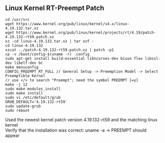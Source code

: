 ## Linux Kernel RT-Preempt Patch

```
cd /usr/src
wget https://www.kernel.org/pub/linux/kernel/v4.x/linux-4.19.132.tar.xz
wget https://www.kernel.org/pub/linux/kernel/projects/rt/4.19/patch-4.19.132-rt59.patch.xz
xz -cd linux-4.19.132.tar.xz | tar xvf -
cd linux-4.19.132
xzcat ../patch-4.19.132-rt59.patch.xz | patch -p1
cp -v /boot/config-$(uname -r) .config
sudo apt-get install build-essential libncurses-dev bison flex libssl-dev libelf-dev bc
make menuconfig
CONFIG_PREEMPT_RT_FULL // General Setup -> Preemption Model -> Select Preemptible Kernel
// use </> to search "Preempt"; need the symbol PREEMPT [=y]
make -j 12
sudo make modules_install
sudo make install
sudo vi /etc/default/grub
GRUB_DEFAULT='4.19.132-rt59'
sudo update-grub
sudo reboot
```

Used the newest kernel patch version 4.19.132-rt59 and the matching linux kernel  
Verify that the installation was correct: uname -a -> PREEMPT should appear  

